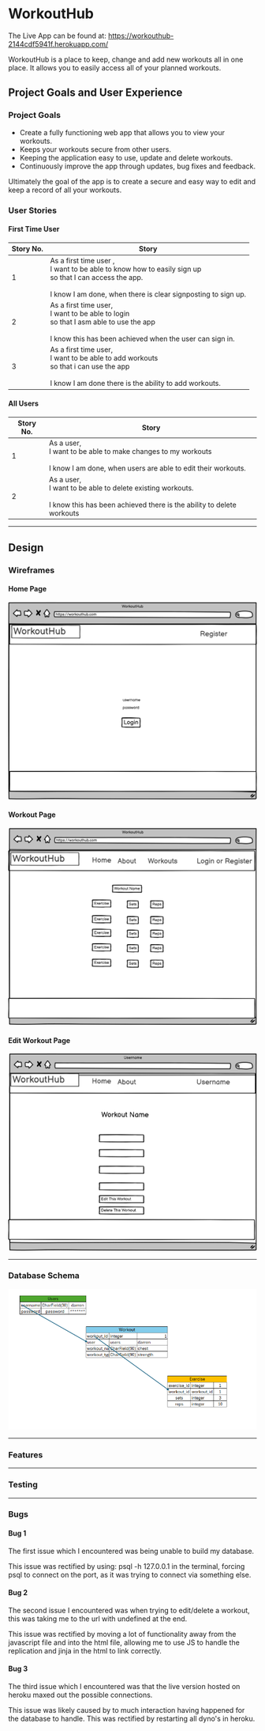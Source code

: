 # WorkoutHub

The Live App can be found at: https://workouthub-2144cdf5941f.herokuapp.com/

WorkoutHub is a place to keep, change and add new workouts all in one place. It allows you to easily access all of your planned workouts.

## Project Goals and User Experience

### Project Goals
- Create a fully functioning web app that allows you to view your workouts.
- Keeps your workouts secure from other users.
- Keeping the application easy to use, update and delete workouts.
- Continuously improve the app through updates, bug fixes and feedback.

Ultimately the goal of the app is to create a secure and easy way to edit and keep a record of all your workouts.


### User Stories
#### First Time User
|Story No.|Story|
| ------------- | ------------- |
|1|As a first time user , <br> I want to be able to know how to easily sign up <br> so that I can access the app.  <br><br>I know I am done, when there is clear signposting to sign up.|
|2|As a first time user, <br> I want to be able to login <br> so that I asm able to use the app <br><br>I know this has been achieved when the user can sign in. |
|3|As a first time user, <br> I want to be able to add workouts <br>so that i can use the app <br><br>I know I am done there is the ability to add workouts. |

#### All Users
|Story No.|Story|
| ------------- | ------------- |
|1|As a user, <br> I want to be able to make changes to my workouts  <br><br>I know I am done, when users are able to edit their workouts. |
|2|As a user, <br> I want to be able to delete existing workouts.  <br><br>I know this has been achieved there is the ability to delete workouts |

***

## Design
### Wireframes
#### Home Page
![Image of homepage.html](https://github.com/darrenrob25/workoutHub-Project/blob/main/media/New%20Wireframe%201.png)

#### Workout Page
![Image of homepage.html](https://github.com/darrenrob25/workoutHub-Project/blob/main/media/New%20Wireframe%201%20(3).png)

#### Edit Workout Page
![Image of homepage.html](https://github.com/darrenrob25/workoutHub-Project/blob/main/media/New%20Wireframe%201%20(1).png)

***

### Database Schema
![Image of database schema](https://github.com/darrenrob25/workoutHub-Project/blob/main/media/schema.png)


***

### Features


***

### Testing


***

### Bugs

#### Bug 1
The first issue which I encountered was being unable to build my database.

This issue was rectified by using: psql -h 127.0.0.1 in the terminal, forcing psql to connect on the port, as it was trying to connect via something else.

#### Bug 2
The second issue I encountered was when trying to edit/delete a workout, this was taking me to the url with undefined at the end.

This issue was rectified by moving a lot of functionality away from the javascript file and into the html file, allowing me to use JS to handle the replication and jinja in the html to link correctly.

#### Bug 3
The third issue which I encountered was that the live version hosted on heroku maxed out the possible connections.

This issue was likely caused by to much interaction having happened for the database to handle. This was rectified by restarting all dyno's in heroku.

